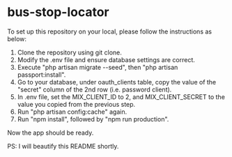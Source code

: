 # bus-stop-locator

To set up this repository on your local, please follow the instructions as below:

1. Clone the repository using git clone.
2. Modify the .env file and ensure database settings are correct.
3. Execute "php artisan migrate --seed", then "php artisan passport:install".
4. Go to your database, under oauth_clients table, copy the value of the "secret" column of the 2nd row (i.e. password client).
5. In .env file, set the MIX_CLIENT_ID to 2, and MIX_CLIENT_SECRET to the value you copied from the previous step.
6. Run "php artisan config:cache" again.
7. Run "npm install", followed by "npm run production".

Now the app should be ready.

PS: I will beautify this README shortly.
